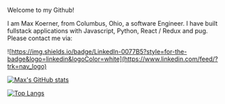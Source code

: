 Welcome to my Github!

I am Max Koerner, from Columbus, Ohio, a software Engineer. I have built fullstack applications with Javascript, Python, React / Redux and pug. Please contact me via:

![https://img.shields.io/badge/LinkedIn-0077B5?style=for-the-badge&logo=linkedin&logoColor=white](https://www.linkedin.com/feed/?trk=nav_logo)

<!-- ![visitors](https://visitor-badge.glitch.me/badge?page_id=${mkoerner570}.${mkoerner570}) -->

[![Max's GitHub stats](https://github-readme-stats.vercel.app/api?username=mkoerner&theme=dark)](https://github.com/mkoerner570/github-readme-stats)

[![Top Langs](https://github-readme-stats.vercel.app/api/top-langs/?username=mkoerner570&theme=dark&langs_count=8)](https://github.com/mkoerner570/github-readme-stats)

<!--
**mkoerner570/mkoerner570** is a ✨ _special_ ✨ repository because its `README.md` (this file) appears on your GitHub profile.

Here are some ideas to get you started:

- 🔭 I’m currently working on ...
- 🌱 I’m currently learning ...
- 👯 I’m looking to collaborate on ...
- 🤔 I’m looking for help with ...
- 💬 Ask me about ...
- 📫 How to reach me: ...
- 😄 Pronouns: ...
- ⚡ Fun fact: ...
-->
